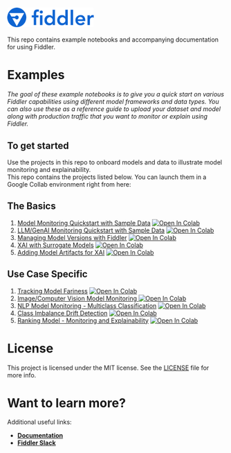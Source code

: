 <a name="getting-started"></a>

<div align="left">
    <img src="quickstart/images/logo.png"
         alt="Image of Fiddler logo" width="200"/>
</div>

<br>
This repo contains example notebooks and accompanying documentation for using Fiddler.

<a name="examples"></a>
# Examples
*The goal of these example notebooks is to give you a quick start on various Fiddler capabilities using different model frameworks and data types. You can also use these as a reference guide to upload your dataset and model along with production traffic that you want to monitor or explain using Fiddler.*

 ## To get started  
Use the projects in this repo to onboard models and data to illustrate model monitoring and explainability.  
This repo contains the projects listed below. You can launch them in a Google Collab environment right from here:

## The Basics
  1.  [Model Monitoring Quickstart with Sample Data](https://github.com/fiddler-labs/fiddler-examples/blob/main/quickstart/24.13/Fiddler_Quickstart_Simple_Monitoring.ipynb) [![Open In Colab](https://colab.research.google.com/assets/colab-badge.svg)](https://colab.research.google.com/github/fiddler-labs/fiddler-examples/blob/main/quickstart/24.13/Fiddler_Quickstart_Simple_Monitoring.ipynb)
  2.  [LLM/GenAI Monitoring Quickstart with Sample Data](https://github.com/fiddler-labs/fiddler-examples/blob/main/quickstart/24.13/Fiddler_Quickstart_LLM_Chatbot.ipynb) [![Open In Colab](https://colab.research.google.com/assets/colab-badge.svg)](https://colab.research.google.com/github/fiddler-labs/fiddler-examples/blob/main/quickstart/24.13/Fiddler_Quickstart_LLM_Chatbot.ipynb)
  3.  [Managing Model Versions with Fiddler](https://github.com/fiddler-labs/fiddler-examples/blob/main/quickstart/24.13/Fiddler_Quickstart_Model_Versions.ipynb) [![Open In Colab](https://colab.research.google.com/assets/colab-badge.svg)](https://colab.research.google.com/github/fiddler-labs/fiddler-examples/blob/main/quickstart/24.13/Fiddler_Quickstart_Model_Versions.ipynb)
  4.  [XAI with Surrogate Models](https://github.com/fiddler-labs/fiddler-examples/blob/main/quickstart/24.13/Fiddler_Quickstart_Surrogate_XAI.ipynb) [![Open In Colab](https://colab.research.google.com/assets/colab-badge.svg)](https://colab.research.google.com/github/fiddler-labs/fiddler-examples/blob/main/quickstart/24.13/Fiddler_Quickstart_Surrogate_XAI.ipynb)
  5.  [Adding Model Artifacts for XAI](https://github.com/fiddler-labs/fiddler-examples/blob/main/quickstart/24.13/Fiddler_Quickstart_Add_Model_Artifact.ipynb) [![Open In Colab](https://colab.research.google.com/assets/colab-badge.svg)](https://colab.research.google.com/github/fiddler-labs/fiddler-examples/blob/main/quickstart/24.13/Fiddler_Quickstart_Add_Model_Artifact.ipynb)
## Use Case Specific  
  1. [Tracking Model Fariness](https://github.com/fiddler-labs/fiddler-examples/blob/main/quickstart/24.13/Fiddler_Quickstart_Intersectionally_Unfair.ipynb) [![Open In Colab](https://colab.research.google.com/assets/colab-badge.svg)](https://colab.research.google.com/github/fiddler-labs/fiddler-examples/blob/main/quickstart/24.13/Fiddler_Quickstart_Intersectionally_Unfair.ipynb)
  2. [Image/Computer Vision Model Monitoring ](https://github.com/fiddler-labs/fiddler-examples/blob/main/quickstart/24.13/Fiddler_Quickstart_Image_Monitoring.ipynb) [![Open In Colab](https://colab.research.google.com/assets/colab-badge.svg)](https://colab.research.google.com/github/fiddler-labs/fiddler-examples/blob/main/quickstart/24.13/Fiddler_Quickstart_Image_Monitoring.ipynb)
  3. [NLP Model Monitoring - Multiclass Classification](https://github.com/fiddler-labs/fiddler-examples/blob/main/quickstart/24.13/Fiddler_Quickstart_NLP_Multiclass_Monitoring.ipynb) [![Open In Colab](https://colab.research.google.com/assets/colab-badge.svg)](https://colab.research.google.com/github/fiddler-labs/fiddler-examples/blob/main/quickstart/24.13/Fiddler_Quickstart_NLP_Multiclass_Monitoring.ipynb)
  4. [Class Imbalance Drift Detection](https://github.com/fiddler-labs/fiddler-examples/blob/main/quickstart/24.13/Fiddler_Quickstart_Imbalanced_Data.ipynb) [![Open In Colab](https://colab.research.google.com/assets/colab-badge.svg)](https://colab.research.google.com/github/fiddler-labs/fiddler-examples/blob/main/quickstart/24.13/Fiddler_Quickstart_Imbalanced_Data.ipynb)
  5. [Ranking Model - Monitoring and Explainability](https://github.com/fiddler-labs/fiddler-examples/blob/main/quickstart/24.13/Fiddler_Quickstart_Ranking_Model.ipynb) [![Open In Colab](https://colab.research.google.com/assets/colab-badge.svg)](https://colab.research.google.com/github/fiddler-labs/fiddler-examples/blob/main/quickstart/24.13/Fiddler_Quickstart_Ranking_Model.ipynb)
   
<a name="license"></a>
# License

This project is licensed under the MIT license. See the [LICENSE](https://github.com/fiddler-labs/fiddler-examples/blob/main/LICENSE) file for more info.


<a name="i-want-to-know-more"></a>
# Want to learn more?

Additional useful links:
* **[Documentation](https://docs.fiddler.ai/)**
* **[Fiddler Slack](https://www.fiddler.ai/slackinvite)**

